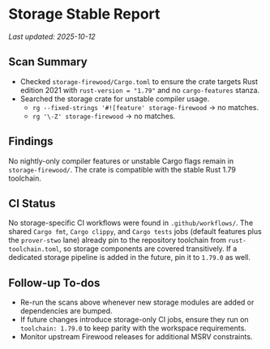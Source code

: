 # Storage Stable Report

_Last updated: 2025-10-12_

## Scan Summary

- Checked `storage-firewood/Cargo.toml` to ensure the crate targets Rust edition 2021 with `rust-version = "1.79"` and no `cargo-features` stanza.
- Searched the storage crate for unstable compiler usage.
  - `rg --fixed-strings '#![feature' storage-firewood` → no matches.
  - `rg '\-Z' storage-firewood` → no matches.

## Findings

No nightly-only compiler features or unstable Cargo flags remain in `storage-firewood/`. The crate is compatible with the stable Rust 1.79 toolchain.

## CI Status

No storage-specific CI workflows were found in `.github/workflows/`. The shared `Cargo fmt`, `Cargo clippy`, and `Cargo tests` jobs (default features plus the `prover-stwo` lane) already pin to the repository toolchain from `rust-toolchain.toml`, so storage components are covered transitively. If a dedicated storage pipeline is added in the future, pin it to `1.79.0` as well.

## Follow-up To-dos

- Re-run the scans above whenever new storage modules are added or dependencies are bumped.
- If future changes introduce storage-only CI jobs, ensure they run on `toolchain: 1.79.0` to keep parity with the workspace requirements.
- Monitor upstream Firewood releases for additional MSRV constraints.
